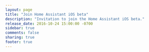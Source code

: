 ```yaml
---
layout: page
title: "Join Home Assistant iOS beta"
description: "Invitation to join the Home Assistant iOS beta."
release_date: 2016-10-24 15:00:00 -0700
sidebar: true
comments: false
sharing: true
footer: true
---
```


<script>document.location.href = 'https://testflight.apple.com/join/XCUga7ko';</script>
